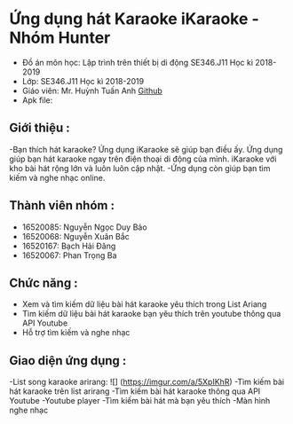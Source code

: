 # Ứng dụng hát Karaoke iKaraoke - Nhóm Hunter

- Đồ án môn học: Lập trình trên thiết bị di động SE346.J11 Học kì 2018-2019
- Lớp: SE346.J11 Học kì 2018-2019
- Giáo viên: Mr. Huỳnh Tuấn Anh [Github](https://github.com/anhhna/ "Github")
- Apk file: 
## Giới thiệu :
-Bạn thích hát karaoke? Ứng dụng iKaraoke sẽ giúp bạn điều ấy. Ứng dụng giúp bạn hát karaoke ngay trên điện thoại di động của mình. iKaraoke với kho bài hát rộng lớn và luôn luôn cập nhật.
-Ứng dụng còn giúp bạn tìm kiếm và nghe nhạc online.
## Thành viên nhóm :
- 16520085: Nguyễn Ngọc Duy Bảo
- 16520068: Nguyễn Xuân Bắc
- 16520167: Bạch Hải Đăng
- 16520067: Phan Trọng Ba
## Chức năng :
- Xem và tìm kiếm dữ liệu bài hát karaoke yêu thích trong List Ariang
- Tìm kiếm dữ liệu bài hát karaoke bạn yêu thích trên youtube thông qua API Youtube
- Hỗ trợ tìm kiếm và nghe nhạc
## Giao diện ứng dụng :
-List song karaoke arirang:
 ![] (https://imgur.com/a/5XpIKhR)
-Tìm kiếm bài hát karaoke trên list arirang
-Tìm kiếm bài hát karaoke thông qua API Youtube
-Youtube player
-Tìm kiếm bài hát mà bạn yêu thích
-Màn hình nghe nhạc 




